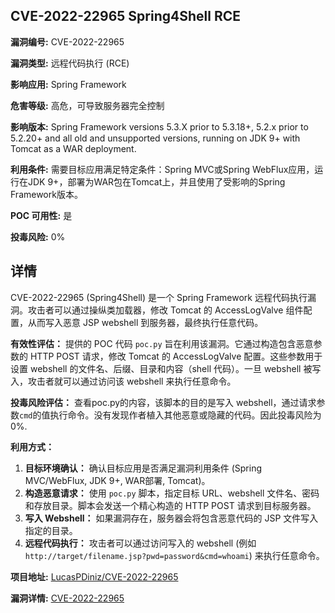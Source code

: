 ## CVE-2022-22965 Spring4Shell RCE

**漏洞编号:** CVE-2022-22965

**漏洞类型:** 远程代码执行 (RCE)

**影响应用:** Spring Framework

**危害等级:** 高危，可导致服务器完全控制

**影响版本:** Spring Framework versions 5.3.X prior to 5.3.18+, 5.2.x prior to 5.2.20+ and all old and unsupported versions, running on JDK 9+ with Tomcat as a WAR deployment.

**利用条件:** 需要目标应用满足特定条件：Spring MVC或Spring WebFlux应用，运行在JDK 9+，部署为WAR包在Tomcat上，并且使用了受影响的Spring Framework版本。

**POC 可用性:** 是

**投毒风险:** 0%

## 详情

CVE-2022-22965 (Spring4Shell) 是一个 Spring Framework 远程代码执行漏洞。攻击者可以通过操纵类加载器，修改 Tomcat 的 AccessLogValve 组件配置，从而写入恶意 JSP webshell 到服务器，最终执行任意代码。

**有效性评估：**
提供的 POC 代码 `poc.py` 旨在利用该漏洞。它通过构造包含恶意参数的 HTTP POST 请求，修改 Tomcat 的 AccessLogValve 配置。这些参数用于设置 webshell 的文件名、后缀、目录和内容（shell 代码）。一旦 webshell 被写入，攻击者就可以通过访问该 webshell 来执行任意命令。

**投毒风险评估：**
查看poc.py的内容，该脚本的目的是写入 webshell，通过请求参数`cmd`的值执行命令。没有发现作者植入其他恶意或隐藏的代码。因此投毒风险为0%.

**利用方式：**
1.  **目标环境确认：** 确认目标应用是否满足漏洞利用条件 (Spring MVC/WebFlux, JDK 9+, WAR部署, Tomcat)。
2.  **构造恶意请求：** 使用 `poc.py` 脚本，指定目标 URL、webshell 文件名、密码和存放目录。脚本会发送一个精心构造的 HTTP POST 请求到目标服务器。
3.  **写入 Webshell：** 如果漏洞存在，服务器会将包含恶意代码的 JSP 文件写入指定的目录。
4.  **远程代码执行：** 攻击者可以通过访问写入的 webshell (例如 `http://target/filename.jsp?pwd=password&cmd=whoami`) 来执行任意命令。

**项目地址:** [LucasPDiniz/CVE-2022-22965](https://github.com/LucasPDiniz/CVE-2022-22965)

**漏洞详情:** [CVE-2022-22965](https://nvd.nist.gov/vuln/detail/CVE-2022-22965)